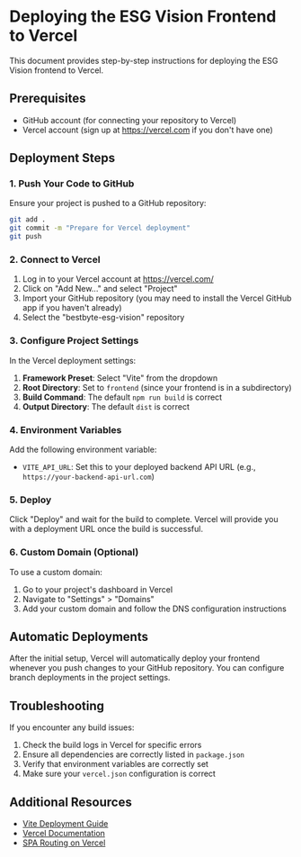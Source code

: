 # Deploying the ESG Vision Frontend to Vercel

This document provides step-by-step instructions for deploying the ESG Vision frontend to Vercel.

## Prerequisites

- GitHub account (for connecting your repository to Vercel)
- Vercel account (sign up at https://vercel.com if you don't have one)

## Deployment Steps

### 1. Push Your Code to GitHub

Ensure your project is pushed to a GitHub repository:

```bash
git add .
git commit -m "Prepare for Vercel deployment"
git push
```

### 2. Connect to Vercel

1. Log in to your Vercel account at https://vercel.com/
2. Click on "Add New..." and select "Project"
3. Import your GitHub repository (you may need to install the Vercel GitHub app if you haven't already)
4. Select the "bestbyte-esg-vision" repository

### 3. Configure Project Settings

In the Vercel deployment settings:

1. **Framework Preset**: Select "Vite" from the dropdown
2. **Root Directory**: Set to `frontend` (since your frontend is in a subdirectory)
3. **Build Command**: The default `npm run build` is correct
4. **Output Directory**: The default `dist` is correct

### 4. Environment Variables

Add the following environment variable:

- `VITE_API_URL`: Set this to your deployed backend API URL
  (e.g., `https://your-backend-api-url.com`)

### 5. Deploy

Click "Deploy" and wait for the build to complete. Vercel will provide you with a deployment URL once the build is successful.

### 6. Custom Domain (Optional)

To use a custom domain:

1. Go to your project's dashboard in Vercel
2. Navigate to "Settings" > "Domains"
3. Add your custom domain and follow the DNS configuration instructions

## Automatic Deployments

After the initial setup, Vercel will automatically deploy your frontend whenever you push changes to your GitHub repository. You can configure branch deployments in the project settings.

## Troubleshooting

If you encounter any build issues:

1. Check the build logs in Vercel for specific errors
2. Ensure all dependencies are correctly listed in `package.json`
3. Verify that environment variables are correctly set
4. Make sure your `vercel.json` configuration is correct

## Additional Resources

- [Vite Deployment Guide](https://vitejs.dev/guide/static-deploy.html#vercel)
- [Vercel Documentation](https://vercel.com/docs)
- [SPA Routing on Vercel](https://vercel.com/guides/using-react-router-with-vercel)
